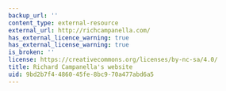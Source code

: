 ```yaml
---
backup_url: ''
content_type: external-resource
external_url: http://richcampanella.com/
has_external_licence_warning: true
has_external_license_warning: true
is_broken: ''
license: https://creativecommons.org/licenses/by-nc-sa/4.0/
title: Richard Campanella's website
uid: 9bd2b7f4-4860-45fe-8bc9-70a477abd6a5
---
```

